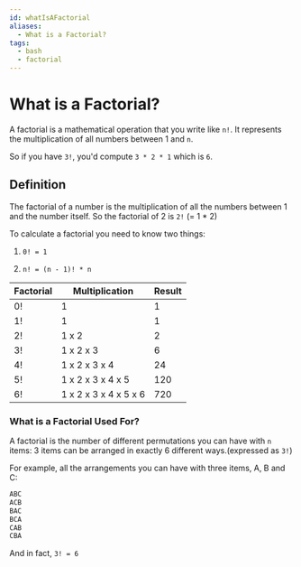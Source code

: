 ```yaml
---
id: whatIsAFactorial
aliases:
  - What is a Factorial?
tags:
  - bash
  - factorial
---
```


# What is a Factorial?

A factorial is a mathematical operation that you write like `n!`. It represents
the multiplication of all numbers between 1 and `n`.

So if you have `3!`, you'd compute `3 * 2 * 1` which is `6`.

## Definition

The factorial of a number is the multiplication of all the numbers between 1 and
the number itself. So the factorial of 2 is `2!` (= 1 \* 2)

To calculate a factorial you need to know two things:

1. `0! = 1`

2. `n! = (n - 1)! * n`

| Factorial | Multiplication        | Result |
| --------- | --------------------- | ------ |
| 0!        | 1                     | 1      |
| 1!        | 1                     | 1      |
| 2!        | 1 x 2                 | 2      |
| 3!        | 1 x 2 x 3             | 6      |
| 4!        | 1 x 2 x 3 x 4         | 24     |
| 5!        | 1 x 2 x 3 x 4 x 5     | 120    |
| 6!        | 1 x 2 x 3 x 4 x 5 x 6 | 720    |

### What is a Factorial Used For?

A factorial is the number of different permutations you can have with `n` items:
3 items can be arranged in exactly 6 different ways.(expressed as `3!`)

For example, all the arrangements you can have with three items, A, B and C:

```bash
ABC
ACB
BAC
BCA
CAB
CBA
```

And in fact, `3! = 6`
